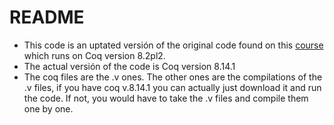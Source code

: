 
# README
- This code is an uptated versión of the original code found on this [course](https://xavierleroy.org/courses/Eugene-2011/) which runs on Coq version 8.2pl2. 
- The actual versión of the code is Coq version 8.14.1
- The coq files are the .v ones. The other ones are the compilations of the .v files, if you have coq v.8.14.1 you can actually just download it and run the code. If not, you would have to take the .v files and compile them one by one.

